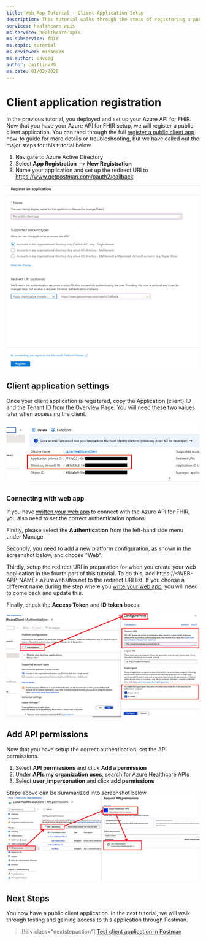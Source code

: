 ```yaml
---
title: Web App Tutorial - Client Application Setup
description: This tutorial walks through the steps of registering a public application for getting ready to deploy a web application
services: healthcare-apis
ms.service: healthcare-apis
ms.subservice: fhir
ms.topic: tutorial
ms.reviewer: mihansen
ms.author: cavoeg
author: caitlinv39
ms.date: 01/03/2020
---
```


# Client application registration
In the previous tutorial, you deployed and set up your Azure API for FHIR. Now that you have your Azure API for FHIR setup, we will register a public client application. You can read through the full [register a public client app](register-public-azure-ad-client-app.md) how-to guide for more details or troubleshooting, but we have called out the major steps for this tutorial below.

1. Navigate to Azure Active Directory
1. Select **App Registration** --> **New Registration**
1. Name your application and set up the redirect URI to https://www.getpostman.com/oauth2/callback


![Client Application Registration](media/tutorial-web-app/reg-public-app.png)

## Client application settings
Once your client application is registered, copy the Application (client) ID and the Tenant ID from the Overview Page. You will need these two values later when accessing the client.

![Copy App ID](media/tutorial-web-app/clientid-and-tenantid.png)

### Connecting with web app
If you have [written your web app](tutorial-web-app-write-web-app.md) to connect with the Azure API for FHIR, you also need to set the correct authentication options. 

Firstly, please select the **Authentication** from the left-hand side menu under Manage. 

Secondly, you need to add a new platform configuration, as shown in the screenshot below, and choose "Web".

Thirdly, setup the redirect URI in preparation for when you create your web application in the fourth part of this tutorial. To do this, add https://\<WEB-APP-NAME>.azurewebsites.net to the redirect URI list. If you choose a different name during the step where you [write your web app](tutorial-web-app-write-web-app.md), you will need to come back and update this.

Finally, check the **Access Token** and **ID token** boxes.

![App authentication settings](media/tutorial-web-app/web-app-authentication.png)

## Add API permissions

Now that you have setup the correct authentication, set the API permissions. 
1. Select **API permissions** and click **Add a permission**
1. Under **APIs my organization uses**, search for Azure Healthcare APIs
1. Select **user_impersonation** and click **add permissions**

Steps above can be summarized into screenshot below.
![Add API permissions](media/tutorial-web-app/api-permissions.png)

## Next Steps
You now have a public client application. In the next tutorial, we will walk through testing and gaining access to this application through Postman.

>[!div class="nextstepaction"]
>[Test client application in Postman](tutorial-web-app-test-postman.md)
